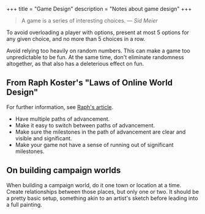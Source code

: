 +++
title = "Game Design"
description = "Notes about game design"
+++
> A game is a series of interesting choices. — _Sid Meier_

To avoid overloading a player with options, present at most 5 options for any given choice, and no more than 5 choices in a row.

Avoid relying too heavily on random numbers. This can make a game too unpredictable to be fun. At the same time, don't eliminate randomness altogether, as that also has a deleterious effect on fun.

## From Raph Koster's "Laws of Online World Design"

For further information, see [Raph's article](https://www.raphkoster.com/games/laws-of-online-world-design/the-laws-of-online-world-design/).

-   Have multiple paths of advancement.
-   Make it easy to switch between paths of advancement.
-   Make sure the milestones in the path of advancement are clear and visible and significant.
-   Make your game not have a sense of running out of significant milestones.

## On building campaign worlds

When building a campaign world, do it one town or location at a time. Create relationships between those places, but only one or two. It should be a pretty basic setup, something akin to an artist's sketch before leading into a full painting.


